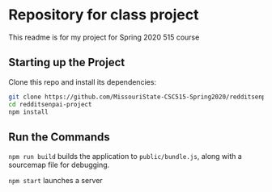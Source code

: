 # Repository for class project

This readme is for my project for Spring 2020 515 course

## Starting up the Project

Clone this repo and install its dependencies:

```bash
git clone https://github.com/MissouriState-CSC515-Spring2020/redditsenpai-project.git
cd redditsenpai-project
npm install
```

## Run the Commands
`npm run build` builds the application to `public/bundle.js`, along with a sourcemap file for debugging.

`npm start` launches a server